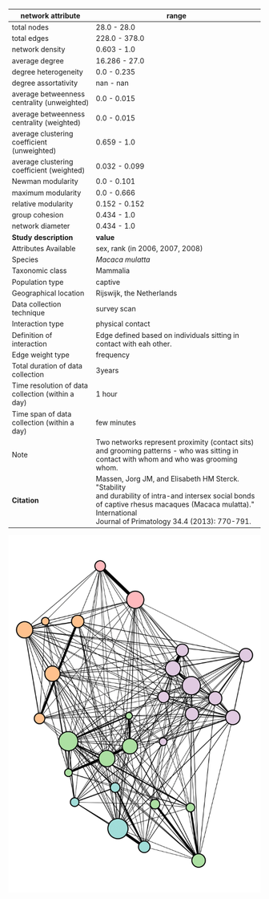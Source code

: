 network attribute|range
---|---
total nodes|28.0 - 28.0
total edges|228.0 - 378.0
network density|0.603 - 1.0
average degree|16.286 - 27.0
degree heterogeneity|0.0 - 0.235
degree assortativity|nan - nan
average betweenness centrality (unweighted)|0.0 - 0.015
average betweenness centrality (weighted)|0.0 - 0.015
average clustering coefficient (unweighted)|0.659 - 1.0
average clustering coefficient (weighted)|0.032 - 0.099
Newman modularity|0.0 - 0.101
maximum modularity|0.0 - 0.666
relative modularity|0.152 - 0.152
group cohesion|0.434 - 1.0
network diameter|0.434 - 1.0
**Study description**|**value**
Attributes Available|sex, rank (in 2006, 2007, 2008)
Species|*Macaca mulatta*
Taxonomic class|Mammalia
Population type|captive
Geographical location|Rijswijk, the Netherlands
Data collection technique|survey scan
Interaction type|physical contact
Definition of interaction|Edge defined based on individuals sitting in contact with eah other.
Edge weight type|frequency
Total duration of data collection|3years
Time resolution of data collection (within a day)|1 hour
Time span of data collection (within a day)|few minutes
Note|Two networks represent proximity (contact sits) and grooming patterns - who was sitting in contact with whom and who was grooming whom.
**Citation** | Massen, Jorg JM, and Elisabeth HM Sterck. "Stability <br> and durability of intra-and intersex social bonds <br> of captive rhesus macaques (Macaca mulatta)." International <br> Journal of Primatology 34.4 (2013): 770-791.
![NetworkImage](/Networks/Network%20Visualizations/macaque_massen_grooming_bouts.png)
